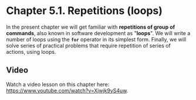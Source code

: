# Chapter 5.1. Repetitions (loops)

In the present chapter we will get familiar with **repetitions of group of commands**, also known in software development as "**loops**". We will write a number of loops using the **`for`** operator in its simplest form. Finally, we will solve series of practical problems that require repetition of series of actions, using loops.

## Video

<div class="video-player">
  Watch a video lesson on this chapter here: <a target="_blank"
  href="https://www.youtube.com/watch?v=Xjwjk9yS4uw">
  https://www.youtube.com/watch?v=Xjwjk9yS4uw</a>.
</div>
<script src="/assets/js/video.js"></script>
